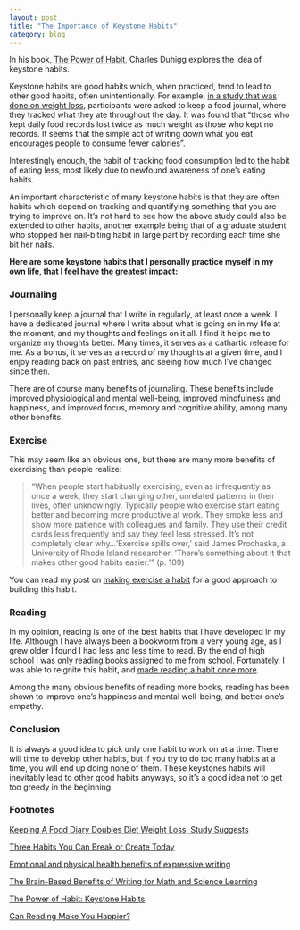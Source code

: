 ```yaml
---
layout: post
title: "The Importance of Keystone Habits"
category: blog
---
```


In his book, [The Power of Habit](http://charlesduhigg.com/the-power-of-habit/), Charles Duhigg explores the idea of keystone habits.

Keystone habits are good habits which, when practiced, tend to lead to other good habits, often unintentionally. For example, [in a study that was done on weight loss](http://www.webmd.com/diet/20080708/keeping-food-diary-helps-lose-weight), participants were asked to keep a food journal, where they tracked what they ate throughout the day. It was found that “those who kept daily food records lost twice as much weight as those who kept no records. It seems that the simple act of writing down what you eat encourages people to consume fewer calories”.

Interestingly enough, the habit of tracking food consumption led to the habit of eating less, most likely due to newfound awareness of one’s eating habits.

An important characteristic of many keystone habits is that they are often habits which depend on tracking and quantifying something that you are trying to improve on. It’s not hard to see how the above study could also be extended to other habits, another example being that of a graduate student who stopped her nail-biting habit in large part by recording each time she bit her nails.

**Here are some keystone habits that I personally practice myself in my own life, that I feel have the greatest impact:**


### Journaling

I personally keep a journal that I write in regularly, at least once a week. I have a dedicated journal where I write about what is going on in my life at the moment, and my thoughts and feelings on it all. I find it helps me to organize my thoughts better. Many times, it serves as a cathartic release for me. As a bonus, it serves as a record of my thoughts at a given time, and I enjoy reading back on past entries, and seeing how much I’ve changed since then.

There are of course many benefits of journaling. These benefits include improved physiological and mental well-being, improved mindfulness and happiness, and improved focus, memory and cognitive ability, among many other benefits.


### Exercise

This may seem like an obvious one, but there are many more benefits of exercising than people realize:

> “When people start habitually exercising, even as infrequently as once a week, they start changing other, unrelated patterns in their lives, often unknowingly. Typically people who exercise start eating better and becoming more productive at work. They smoke less and show more patience with colleagues and family. They use their credit cards less frequently and say they feel less stressed. It’s not completely clear why…’Exercise spills over,’ said James Prochaska, a University of Rhode Island researcher. ‘There’s something about it that makes other good habits easier.’” (p. 109)

You can read my post on [making exercise a habit](https://hungryminds.quora.com/Making-Exercise-a-Habit) for a good approach to building this habit.


### Reading

In my opinion, reading is one of the best habits that I have developed in my life. Although I have always been a bookworm from a very young age, as I grew older I found I had less and less time to read. By the end of high school I was only reading books assigned to me from school. Fortunately, I was able to reignite this habit, and [made reading a habit once more](https://hungryminds.quora.com/How-to-Make-Reading-a-Habit).

Among the many obvious benefits of reading more books, reading has been shown to improve one’s happiness and mental well-being, and better one’s empathy.

### Conclusion

It is always a good idea to pick only one habit to work on at a time. There will time to develop other habits, but if you try to do too many habits at a time, you will end up doing none of them. These keystones habits will inevitably lead to other good habits anyways, so it’s a good idea not to get too greedy in the beginning.

### Footnotes

[Keeping A Food Diary Doubles Diet Weight Loss, Study Suggests](https://www.sciencedaily.com/releases/2008/07/080708080738.htm)

[Three Habits You Can Break or Create Today](http://www.huffingtonpost.com/charles-duhigg/breaking-habits_b_1509783.html)

[Emotional and physical health benefits of expressive writing](https://www.cambridge.org/core/journals/advances-in-psychiatric-treatment/article/emotional-and-physical-health-benefits-of-expressive-writing/ED2976A61F5DE56B46F07A1CE9EA9F9F)

[The Brain-Based Benefits of Writing for Math and Science Learning](http://www.edutopia.org/blog/writing-executive-function-brain-research-judy-willis)

[The Power of Habit: Keystone Habits](https://sites.duke.edu/theconnection/2013/05/24/the-power-of-habit-keystone-habits/)

[Can Reading Make You Happier?](http://www.newyorker.com/culture/cultural-comment/can-reading-make-you-happier)
